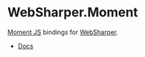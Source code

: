 ﻿# WebSharper.Moment

[Moment JS](https://momentjs.com) bindings for
[WebSharper](https://websharper.com).

* [Docs](https://github.com/dotnet-websharper/moment/blob/master/docs/WebSharperMoment.md)
